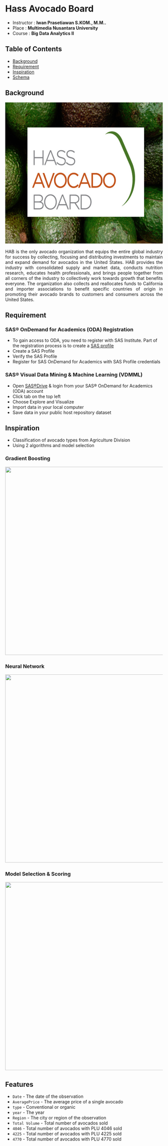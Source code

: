 # Hass Avocado Board
* Instructor :  <b>Iwan Prasetiawan S.KOM., M.M..</b>
* Place : <b>Multimedia Nusantara University</b>
* Course : <b>Big Data Analytics II</b>

## Table of Contents
* [Background](#background)
* [Requirement](#requirement)
* [Inspiration](#inspiration)
* [Schema](#schema)

## Background
<img src="https://github.com/Bayunova28/Avocado_Price/blob/master/images/cover.jpg" height="450" width="1100">

<p align="justify">HAB is the only avocado organization that equips the entire global industry for success by collecting, focusing and distributing investments to maintain and expand demand for avocados in the United States. HAB provides the industry with consolidated supply and market data, conducts nutrition research, educates health professionals, and brings people together from all corners of the industry to collectively work towards growth that benefits everyone. The organization also collects and reallocates funds to California and importer associations to benefit specific countries of origin in promoting their avocado brands to customers and consumers across the United States.<p>
  
## Requirement
### SAS® OnDemand for Academics (ODA) Registration
* To gain access to ODA, you need to register with SAS Institute. Part of the registration process is to create a [SAS profile](https://welcome.oda.sas.com/login)
* Create a SAS Profile
* Verify the SAS Profile
* Register for SAS OnDemand for Academics with SAS Profile credentials

### SAS® Visual Data Mining & Machine Learning (VDMML)
* Open [SAS®Drive](https://auth.sas.com/) & login from your SAS® OnDemand for Academics (ODA) account
* Click tab on the top left
* Choose Explore and Visualize 
* Import data in your local computer
* Save data in your public host repository dataset
  
## Inspiration
* Classification of avocado types from Agriculture Division
* Using 2 algorithms and model selection
  
### Gradient Boosting
<img src="https://github.com/Bayunova28/Iowa_Department_Avocado_Price/blob/master/images/gradient-boosting-model.png" height="600" width="1100">
  
### Neural Network
<img src="https://github.com/Bayunova28/Iowa_Department_Avocado_Price/blob/master/images/neural-network.png" height="600" width="1100">
  
### Model Selection & Scoring
<img src="https://github.com/Bayunova28/Iowa_Department_Avocado_Price/blob/master/images/model-selection.png" height="600" width="1100">

## Features
* `Date` - The date of the observation
* `AveragePrice` - The average price of a single avocado
* `type` - Conventional or organic
* `year` - The year
* `Region` - The city or region of the observation
* `Total Volume` - Total number of avocados sold
* `4046` - Total number of avocados with PLU 4046 sold
* `4225` - Total number of avocados with PLU 4225 sold
* `4770` - Total number of avocados with PLU 4770 sold
